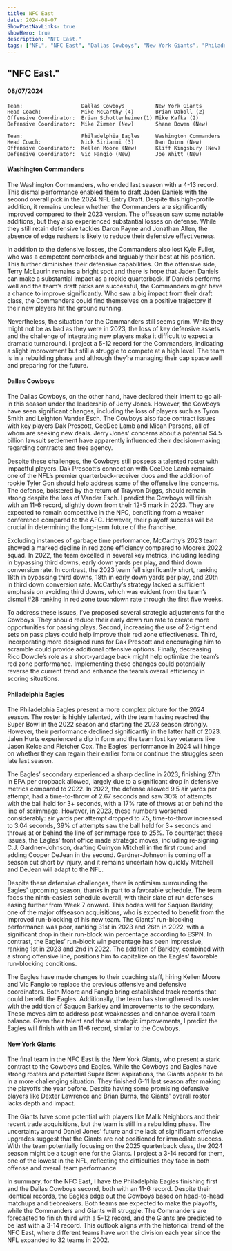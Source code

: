 ```yaml
---
title: NFC East
date: 2024-08-07
ShowPostNavLinks: true
showHero: true
description: "NFC East."
tags: ["NFL", "NFC East", "Dallas Cowboys", "New York Giants", "Philadelphia Eagles", "Washington Commanders",] 
---
```

## "NFC East."
#### 08/07/2024 

    Team:                   Dallas Cowboys          New York Giants
    Head Coach:             Mike McCarthy (4)       Brian Daboll (2)
    Offensive Coordinator:  Brian Schottenheimer(1) Mike Kafka (2) 
    Defensive Coordinator:  Mike Zimmer (New)       Shane Bowen (New)

    Team:                   Philadelphia Eagles     Washington Commanders
    Head Coach:             Nick Sirianni (3)       Dan Quinn (New)
    Offensive Coordinator:  Kellen Moore (New)      Kliff Kingsbury (New)
    Defensive Coordinator:  Vic Fangio (New)        Joe Whitt (New)

#### Washington Commanders
The Washington Commanders, who ended last season with a 4-13 record. This dismal performance enabled them to draft Jaden Daniels with the second overall pick in the 2024 NFL Entry Draft. Despite this high-profile addition, it remains unclear whether the Commanders are significantly improved compared to their 2023 version. The offseason saw some notable additions, but they also experienced substantial losses on defense. While they still retain defensive tackles Daron Payne and Jonathan Allen, the absence of edge rushers is likely to reduce their defensive effectiveness.

In addition to the defensive losses, the Commanders also lost Kyle Fuller, who was a competent cornerback and arguably their best at his position. This further diminishes their defensive capabilities. On the offensive side, Terry McLaurin remains a bright spot and there is hope that Jaden Daniels can make a substantial impact as a rookie quarterback. If Daniels performs well and the team’s draft picks are successful, the Commanders might have a chance to improve significantly. Who saw a big impact from their draft class, the Commanders could find themselves on a positive trajectory if their new players hit the ground running.

Nevertheless, the situation for the Commanders still seems grim. While they might not be as bad as they were in 2023, the loss of key defensive assets and the challenge of integrating new players make it difficult to expect a dramatic turnaround. I project a 5-12 record for the Commanders, indicating a slight improvement but still a struggle to compete at a high level. The team is in a rebuilding phase and although they’re managing their cap space well and preparing for the future.

#### Dallas Cowboys
The Dallas Cowboys, on the other hand, have declared their intent to go all-in this season under the leadership of Jerry Jones. However, the Cowboys have seen significant changes, including the loss of players such as Tyron Smith and Leighton Vander Esch. The Cowboys also face contract issues with key players Dak Prescott, CeeDee Lamb and Micah Parsons, all of whom are seeking new deals. Jerry Jones' concerns about a potential $4.5 billion lawsuit settlement have apparently influenced their decision-making regarding contracts and free agency.

Despite these challenges, the Cowboys still possess a talented roster with impactful players. Dak Prescott’s connection with CeeDee Lamb remains one of the NFL’s premier quarterback-receiver duos and the addition of rookie Tyler Gon should help address some of the offensive line concerns. The defense, bolstered by the return of Trayvon Diggs, should remain strong despite the loss of Vander Esch. I predict the Cowboys will finish with an 11-6 record, slightly down from their 12-5 mark in 2023. They are expected to remain competitive in the NFC, benefiting from a weaker conference compared to the AFC. However, their playoff success will be crucial in determining the long-term future of the franchise.

Excluding instances of garbage time performance, McCarthy’s 2023 team showed a marked decline in red zone efficiency compared to Moore’s 2022 squad. In 2022, the team excelled in several key metrics, including leading in bypassing third downs, early down yards per play, and third down conversion rate. In contrast, the 2023 team fell significantly short, ranking 18th in bypassing third downs, 18th in early down yards per play, and 20th in third down conversion rate. McCarthy’s strategy lacked a sufficient emphasis on avoiding third downs, which was evident from the team’s dismal #28 ranking in red zone touchdown rate through the first five weeks.

To address these issues, I’ve proposed several strategic adjustments for the Cowboys. They should reduce their early down run rate to create more opportunities for passing plays. Second, increasing the use of 2-tight end sets on pass plays could help improve their red zone effectiveness. Third, incorporating more designed runs for Dak Prescott and encouraging him to scramble could provide additional offensive options. Finally, decreasing Rico Dowdle’s role as a short-yardage back might help optimize the team’s red zone performance. Implementing these changes could potentially reverse the current trend and enhance the team’s overall efficiency in scoring situations.

#### Philadelphia Eagles
The Philadelphia Eagles present a more complex picture for the 2024 season. The roster is highly talented, with the team having reached the Super Bowl in the 2022 season and starting the 2023 season strongly. However, their performance declined significantly in the latter half of 2023. Jalen Hurts experienced a dip in form and the team lost key veterans like Jason Kelce and Fletcher Cox. The Eagles' performance in 2024 will hinge on whether they can regain their earlier form or continue the struggles seen late last season.

The Eagles’ secondary experienced a sharp decline in 2023, finishing 27th in EPA per dropback allowed, largely due to a significant drop in defensive metrics compared to 2022. In 2022, the defense allowed 9.5 air yards per attempt, had a time-to-throw of 2.67 seconds and saw 30% of attempts with the ball held for 3+ seconds, with a 17% rate of throws at or behind the line of scrimmage. However, in 2023, these numbers worsened considerably: air yards per attempt dropped to 7.5, time-to-throw increased to 3.04 seconds, 39% of attempts saw the ball held for 3+ seconds and throws at or behind the line of scrimmage rose to 25%. To counteract these issues, the Eagles' front office made strategic moves, including re-signing C.J. Gardner-Johnson, drafting Quinyon Mitchell in the first round and adding Cooper DeJean in the second. Gardner-Johnson is coming off a season cut short by injury, and it remains uncertain how quickly Mitchell and DeJean will adapt to the NFL.

Despite these defensive challenges, there is optimism surrounding the Eagles' upcoming season, thanks in part to a favorable schedule. The team faces the ninth-easiest schedule overall, with their slate of run defenses easing further from Week 7 onward. This bodes well for Saquon Barkley, one of the major offseason acquisitions, who is expected to benefit from the improved run-blocking of his new team. The Giants' run-blocking performance was poor, ranking 31st in 2023 and 26th in 2022, with a significant drop in their run-block win percentage according to ESPN. In contrast, the Eagles’ run-block win percentage has been impressive, ranking 1st in 2023 and 2nd in 2022. The addition of Barkley, combined with a strong offensive line, positions him to capitalize on the Eagles’ favorable run-blocking conditions.

The Eagles have made changes to their coaching staff, hiring Kellen Moore and Vic Fangio to replace the previous offensive and defensive coordinators. Both Moore and Fangio bring established track records that could benefit the Eagles. Additionally, the team has strengthened its roster with the addition of Saquon Barkley and improvements to the secondary. These moves aim to address past weaknesses and enhance overall team balance. Given their talent and these strategic improvements, I predict the Eagles will finish with an 11-6 record, similar to the Cowboys.

#### New York Giants
The final team in the NFC East is the New York Giants, who present a stark contrast to the Cowboys and Eagles. While the Cowboys and Eagles have strong rosters and potential Super Bowl aspirations, the Giants appear to be in a more challenging situation. They finished 6-11 last season after making the playoffs the year before. Despite having some promising defensive players like Dexter Lawrence and Brian Burns, the Giants' overall roster lacks depth and impact.

The Giants have some potential with players like Malik Neighbors and their recent trade acquisitions, but the team is still in a rebuilding phase. The uncertainty around Daniel Jones’ future and the lack of significant offensive upgrades suggest that the Giants are not positioned for immediate success. With the team potentially focusing on the 2025 quarterback class, the 2024 season might be a tough one for the Giants. I project a 3-14 record for them, one of the lowest in the NFL, reflecting the difficulties they face in both offense and overall team performance.

In summary, for the NFC East, I have the Philadelphia Eagles finishing first and the Dallas Cowboys second, both with an 11-6 record. Despite their identical records, the Eagles edge out the Cowboys based on head-to-head matchups and tiebreakers. Both teams are expected to make the playoffs, while the Commanders and Giants will struggle. The Commanders are forecasted to finish third with a 5-12 record, and the Giants are predicted to be last with a 3-14 record. This outlook aligns with the historical trend of the NFC East, where different teams have won the division each year since the NFL expanded to 32 teams in 2002.